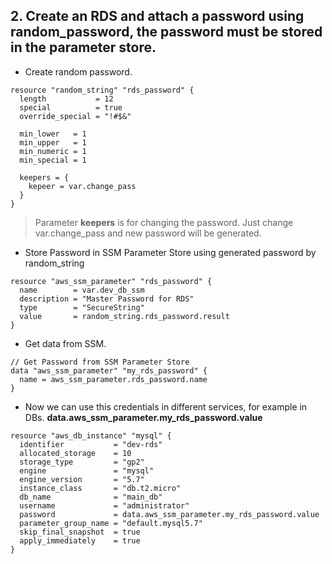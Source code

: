 ## 2.	Create an RDS and attach a password using random_password, the password must be stored in the parameter store.

- Create random password.

```
resource "random_string" "rds_password" {
  length           = 12
  special          = true
  override_special = "!#$&"

  min_lower   = 1
  min_upper   = 1
  min_numeric = 1
  min_special = 1

  keepers = {
    kepeer = var.change_pass
  }
}
```
> Parameter **keepers** is for changing the password. Just change var.change_pass and new password will be generated.

- Store Password in SSM Parameter Store using generated password by random_string

```
resource "aws_ssm_parameter" "rds_password" {
  name        = var.dev_db_ssm
  description = "Master Password for RDS"
  type        = "SecureString"
  value       = random_string.rds_password.result
}
```

- Get data from SSM.

```
// Get Password from SSM Parameter Store
data "aws_ssm_parameter" "my_rds_password" {
  name = aws_ssm_parameter.rds_password.name
}
```

- Now we can use this credentials in different services, for example in DBs. **data.aws_ssm_parameter.my_rds_password.value**

```
resource "aws_db_instance" "mysql" {
  identifier           = "dev-rds"
  allocated_storage    = 10
  storage_type         = "gp2"
  engine               = "mysql"
  engine_version       = "5.7"
  instance_class       = "db.t2.micro"
  db_name              = "main_db"
  username             = "administrator"
  password             = data.aws_ssm_parameter.my_rds_password.value
  parameter_group_name = "default.mysql5.7"
  skip_final_snapshot  = true
  apply_immediately    = true
}
```
